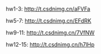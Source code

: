 hw1-3:
http://t.csdnimg.cn/aFVFa

hw5-7:
http://t.csdnimg.cn/EFdRK

hw9-11:
http://t.csdnimg.cn/7VfNW

hw12-15:
http://t.csdnimg.cn/h7lHp
